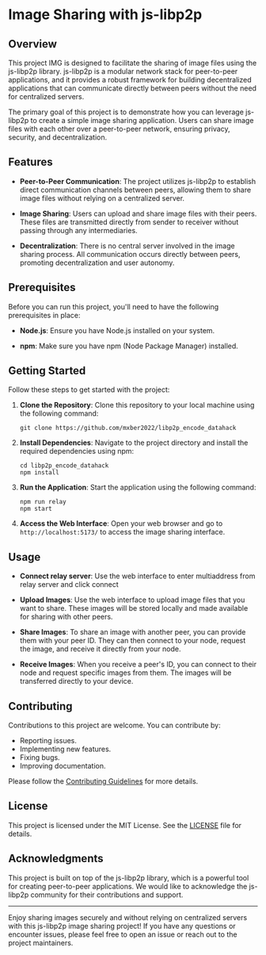 # Image Sharing with js-libp2p

## Overview

This project IMG is designed to facilitate the sharing of image files using the js-libp2p library. js-libp2p is a modular network stack for peer-to-peer applications, and it provides a robust framework for building decentralized applications that can communicate directly between peers without the need for centralized servers.

The primary goal of this project is to demonstrate how you can leverage js-libp2p to create a simple image sharing application. Users can share image files with each other over a peer-to-peer network, ensuring privacy, security, and decentralization.

## Features

- **Peer-to-Peer Communication**: The project utilizes js-libp2p to establish direct communication channels between peers, allowing them to share image files without relying on a centralized server.

- **Image Sharing**: Users can upload and share image files with their peers. These files are transmitted directly from sender to receiver without passing through any intermediaries.

- **Decentralization**: There is no central server involved in the image sharing process. All communication occurs directly between peers, promoting decentralization and user autonomy.

## Prerequisites

Before you can run this project, you'll need to have the following prerequisites in place:

- **Node.js**: Ensure you have Node.js installed on your system.

- **npm**: Make sure you have npm (Node Package Manager) installed.

## Getting Started

Follow these steps to get started with the project:

1. **Clone the Repository**: Clone this repository to your local machine using the following command:

   ```
   git clone https://github.com/mxber2022/libp2p_encode_datahack
   ```

2. **Install Dependencies**: Navigate to the project directory and install the required dependencies using npm:

   ```
   cd libp2p_encode_datahack
   npm install
   ```

3. **Run the Application**: Start the application using the following command:

   ```
   npm run relay
   npm start
   ```

4. **Access the Web Interface**: Open your web browser and go to `http://localhost:5173/` to access the image sharing interface.

## Usage

- **Connect relay server**: Use the web interface to enter multiaddress from relay server and click connect

- **Upload Images**: Use the web interface to upload image files that you want to share. These images will be stored locally and made available for sharing with other peers.

- **Share Images**: To share an image with another peer, you can provide them with your peer ID. They can then connect to your node, request the image, and receive it directly from your node.

- **Receive Images**: When you receive a peer's ID, you can connect to their node and request specific images from them. The images will be transferred directly to your device.

## Contributing

Contributions to this project are welcome. You can contribute by:

- Reporting issues.
- Implementing new features.
- Fixing bugs.
- Improving documentation.

Please follow the [Contributing Guidelines](CONTRIBUTING.md) for more details.

## License

This project is licensed under the MIT License. See the [LICENSE](LICENSE) file for details.

## Acknowledgments

This project is built on top of the js-libp2p library, which is a powerful tool for creating peer-to-peer applications. We would like to acknowledge the js-libp2p community for their contributions and support.

---

Enjoy sharing images securely and without relying on centralized servers with this js-libp2p image sharing project! If you have any questions or encounter issues, please feel free to open an issue or reach out to the project maintainers.